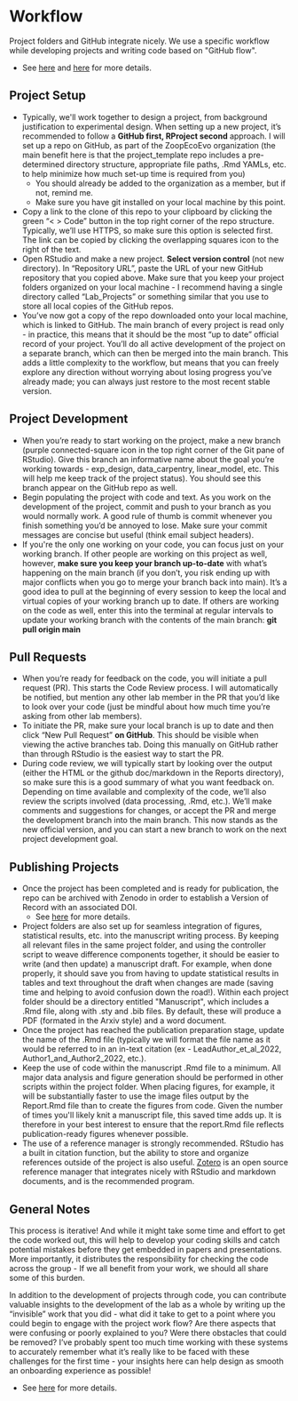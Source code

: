# Workflow
Project folders and GitHub integrate nicely. We use a specific workflow while developing projects and writing code based on "GitHub flow".
- See [here](https://docs.github.com/en/get-started/quickstart/github-flow) and [here](https://www.djmannion.net/code_review/) for more details.

## Project Setup  
- Typically, we'll work together to design a project, from background justification to experimental design. When setting up a new project, it’s recommended to follow a **GitHub first, RProject second** approach. I will set up a repo on GitHub, as part of the ZoopEcoEvo organization (the main benefit here is that the project_template repo includes a pre-determined directory structure, appropriate file paths, .Rmd YAMLs, etc. to help minimize how much set-up time is required from you)
    - You should already be added to the organization as a member, but if not, remind me.
    - Make sure you have git installed on your local machine by this point.
- Copy a link to the clone of this repo to your clipboard by clicking the green “< > Code” button in the top right corner of the repo structure. Typically, we’ll use HTTPS, so make sure this option is selected first. The link can be copied by clicking the overlapping squares icon to the right of the text.
- Open RStudio and make a new project. **Select version control** (not new directory). In “Repository URL”, paste the URL of your new GitHub repository that you copied above. Make sure that you keep your project folders organized on your local machine - I recommend having a single directory called “Lab_Projects” or something similar that you use to store all local copies of the GitHub repos.
- You’ve now got a copy of the repo downloaded onto your local machine, which is linked to GitHub. The main branch of every project is read only - in practice, this means that it should be the most “up to date” official record of your project. You’ll do all active development of the project on a separate branch, which can then be merged into the main branch. This adds a little complexity to the workflow, but means that you can freely explore any direction without worrying about losing progress you’ve already made; you can always just restore to the most recent stable version.

## Project Development  
- When you’re ready to start working on the project, make a new branch (purple connected-square icon in the top right corner of the Git pane of RStudio). Give this branch an informative name about the goal you’re working towards - exp_design, data_carpentry, linear_model, etc. This will help me keep track of the project status). You should see this branch appear on the GitHub repo as well.
- Begin populating the project with code and text. As you work on the development of the project, commit and push to your branch as you would normally work. A good rule of thumb is commit whenever you finish something you’d be annoyed to lose. Make sure your commit messages are concise but useful (think email subject headers).
- If you're the only one working on your code, you can focus just on your working branch. If other people are working on this project as well, however, **make sure you keep your branch up-to-date** with what’s happening on the main branch (if you don’t, you risk ending up with major conflicts when you go to merge your branch back into main). It’s a good idea to pull at the beginning of every session to keep the local and virtual copies of your working branch up to date. If others are working on the code as well, enter this into the terminal at regular intervals to update your working branch with the contents of the main branch: **git pull origin main**

## Pull Requests
- When you’re ready for feedback on the code, you will initiate a pull request (PR). This starts the Code Review process. I will automatically be notified, but mention any other lab member in the PR that you’d like to look over your code (just be mindful about how much time you’re asking from other lab members).
- To initiate the PR, make sure your local branch is up to date and then click “New Pull Request” **on GitHub**. This should be visible when viewing the active branches tab. Doing this manually on GitHub rather than through RStudio is the easiest way to start the PR.
- During code review, we will typically start by looking over the output (either the HTML or the github doc/markdown in the Reports directory), so make sure this is a good summary of what you want feedback on. Depending on time available and complexity of the code, we’ll also review the scripts involved (data processing, .Rmd, etc.). We’ll make comments and suggestions for changes, or accept the PR and merge the development branch into the main branch. This now stands as the new official version, and you can start a new branch to work on the next project development goal.

## Publishing Projects
- Once the project has been completed and is ready for publication, the repo can be archived with Zenodo in order to establish a Version of Record with an associated DOI. 
    - See [here](https://docs.github.com/en/repositories/archiving-a-github-repository/referencing-and-citing-content) for more details. 
- Project folders are also set up for seamless integration of figures, statistical results, etc. into the manuscript writing process. By keeping all relevant files in the same project folder, and using the controller script to weave difference components together, it should be easier to write (and then update) a manuscript draft. For example, when done properly, it should save you from having to update statistical results in tables and text throughout the draft when changes are made (saving time and helping to avoid confusion down the road!). Within each project folder should be a directory entitled "Manuscript", which includes a .Rmd file, along with .sty and .bib files. By default, these will produce a PDF (formated in the Arxiv style) and a word document. 
- Once the project has reached the publication preparation stage, update the name of the .Rmd file (typically we will format the file name as it would be referred to in an in-text citation (ex - LeadAuthor_et_al_2022, Author1_and_Author2_2022, etc.).
- Keep the use of code within the manuscript .Rmd file to a minimum. All major data analysis and figure generation should be performed in other scripts within the project folder. When placing figures, for example, it will be substantially faster to use the image files output by the Report.Rmd file than to create the figures from code. Given the number of times you'll likely knit a manuscript file, this saved time adds up. It is therefore in your best interest to ensure that the report.Rmd file reflects publication-ready figures whenever possible. 
- The use of a reference manager is strongly recommended. RStudio has a built in citation function, but the ability to store and organize references outside of the project is also useful. [Zotero](https://www.zotero.org) is an open source reference manager that integrates nicely with RStudio and markdown documents, and is the recommended program. 
 
## General Notes
This process is iterative! And while it might take some time and effort to get the code worked out, this will help to develop your coding skills and catch potential mistakes before they get embedded in papers and presentations. More importantly, it distributes the responsibility for checking the code across the group - If we all benefit from your work, we should all share some of this burden. 

In addition to the development of projects through code, you can contribute valuable insights to the development of the lab as a whole by writing up the “invisible” work that you did - what did it take to get to a point where you could begin to engage with the project work flow? Are there aspects that were confusing or poorly explained to you? Were there obstacles that could be removed? I’ve probably spent too much time working with these systems to accurately remember what it’s really like to be faced with these challenges for the first time - your insights here can help design as smooth an onboarding experience as possible!
- See [here](https://www.catharsisinsight.com/reports) for more details.
